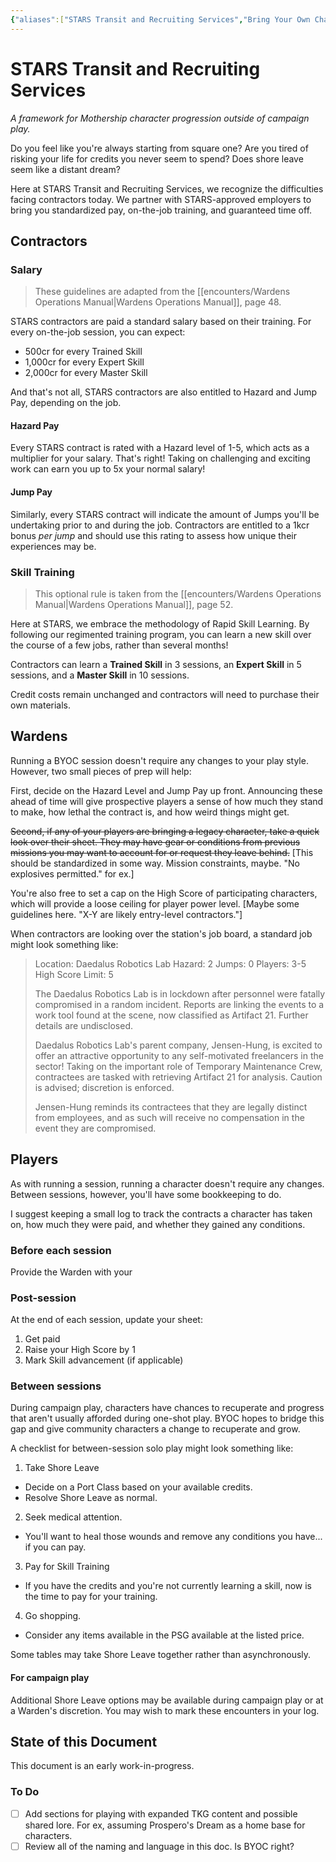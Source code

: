 ```yaml
---
{"aliases":["STARS Transit and Recruiting Services","Bring Your Own Character","BYOC"],"date-created":"2023-08-01T19:15","date-modified":"2023-12-05T13:13","dg-publish":true,"tags":["mosh"],"title":"STARS Transit and Recruiting Services","dg-path":"mothership/BYOC.md","permalink":"/mothership/byoc/","dgPassFrontmatter":true}
---
```



# STARS Transit and Recruiting Services

_A framework for Mothership character progression outside of campaign play._

Do you feel like you're always starting from square one? Are you tired of risking your life for credits you never seem to spend? Does shore leave seem like a distant dream?

Here at STARS Transit and Recruiting Services, we recognize the difficulties facing contractors today. We partner with STARS-approved employers to bring you standardized pay, on-the-job training, and guaranteed time off.

## Contractors

### Salary

> These guidelines are adapted from the [[encounters/Wardens Operations Manual\|Wardens Operations Manual]], page 48.

STARS contractors are paid a standard salary based on their training. For every on-the-job session, you can expect:

- 500cr for every Trained Skill
- 1,000cr for every Expert Skill
- 2,000cr for every Master Skill

And that's not all, STARS contractors are also entitled to Hazard and Jump Pay, depending on the job. 

#### Hazard Pay

Every STARS contract is rated with a Hazard level of 1-5, which acts as a multiplier for your salary. That's right! Taking on challenging and exciting work can earn you up to 5x your normal salary!

#### Jump Pay

Similarly, every STARS contract will indicate the amount of Jumps you'll be undertaking prior to and during the job. Contractors are entitled to a 1kcr bonus _per jump_ and should use this rating to assess how unique their experiences may be.

### Skill Training

> This optional rule is taken from the [[encounters/Wardens Operations Manual\|Wardens Operations Manual]], page 52.

Here at STARS, we embrace the methodology of Rapid Skill Learning. By following our regimented training program, you can learn a new skill over the course of a few jobs, rather than several months!

Contractors can learn a **Trained Skill** in 3 sessions, an **Expert Skill** in 5 sessions, and a **Master Skill** in 10 sessions. 

Credit costs remain unchanged and contractors will need to purchase their own materials.

## Wardens

Running a BYOC session doesn't require any changes to your play style. However, two small pieces of prep will help:

First, decide on the Hazard Level and Jump Pay up front. Announcing these ahead of time will give prospective players a sense of how much they stand to make, how lethal the contract is, and how weird things might get.

~~Second, if any of your players are bringing a legacy character, take a quick look over their sheet. They may have gear or conditions from previous missions you may want to account for or request they leave behind.~~ [This should be standardized in some way. Mission constraints, maybe. "No explosives permitted." for ex.]

You're also free to set a cap on the High Score of participating characters, which will provide a loose ceiling for player power level. [Maybe some guidelines here. "X-Y are likely entry-level contractors."]

When contractors are looking over the station's job board, a standard job might look something like:

> Location: Daedalus Robotics Lab
> Hazard: 2
> Jumps: 0
> Players: 3-5
> High Score Limit: 5
> 
> The Daedalus Robotics Lab is in lockdown after personnel were fatally compromised in a random incident. Reports are linking the events to a work tool found at the scene, now classified as Artifact 21. Further details are undisclosed.
> 
> Daedalus Robotics Lab's parent company, Jensen-Hung, is excited to offer an attractive opportunity to any self-motivated freelancers in the sector! Taking on the important role of Temporary Maintenance Crew, contractees are tasked with retrieving Artifact 21 for analysis. Caution is advised; discretion is enforced.
> 
> Jensen-Hung reminds its contractees that they are legally distinct from employees, and as such will receive no compensation in the event they are compromised.

## Players

As with running a session, running a character doesn't require any changes. Between sessions, however, you'll have some bookkeeping to do.

I suggest keeping a small log to track the contracts a character has taken on, how much they were paid, and whether they gained any conditions.

### Before each session

Provide the Warden with your 

### Post-session

At the end of each session, update your sheet:

1. Get paid
2. Raise your High Score by 1
3. Mark Skill advancement (if applicable)

### Between sessions

During campaign play, characters have chances to recuperate and progress that aren't usually afforded during one-shot play. BYOC hopes to bridge this gap and give community characters a change to recuperate and grow.

A checklist for between-session solo play might look something like:

1. Take Shore Leave
  - Decide on a Port Class based on your available credits.
  - Resolve Shore Leave as normal.
2. Seek medical attention.
  - You'll want to heal those wounds and remove any conditions you have... if you can pay.
3. Pay for Skill Training
  - If you have the credits and you're not currently learning a skill, now is the time to pay for your training.
4. Go shopping.
  - Consider any items available in the PSG available at the listed price.

Some tables may take Shore Leave together rather than asynchronously.

#### For campaign play

Additional Shore Leave options may be available during campaign play or at a Warden's discretion. You may wish to mark these encounters in your log.
  

## State of this Document

This document is an early work-in-progress.

### To Do

- [ ] Add sections for playing with expanded TKG content and possible shared lore. For ex, assuming Prospero's Dream as a home base for characters.
- [ ] Review all of the naming and language in this doc. Is BYOC right?

